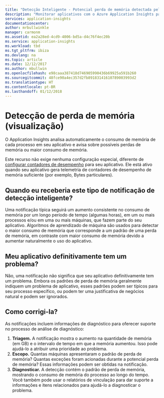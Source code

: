 ```yaml
---
title: "Detecção Inteligente - Potencial perda de memória detectada pelo Azure Application Insights | Microsoft Docs"
description: "Monitorar aplicativos com o Azure Application Insights para possíveis perdas de memória."
services: application-insights
documentationcenter: 
author: mrbullwinkle
manager: carmonm
ms.assetid: ea2a28ed-4cd9-4006-bd5a-d4c76f4ec20b
ms.service: application-insights
ms.workload: tbd
ms.tgt_pltfrm: ibiza
ms.devlang: na
ms.topic: article
ms.date: 12/12/2017
ms.author: mbullwin
ms.openlocfilehash: e98caaa387418d746905990436b69925a591b260
ms.sourcegitcommit: 48fce90a4ec357d2fb89183141610789003993d2
ms.translationtype: HT
ms.contentlocale: pt-BR
ms.lasthandoff: 01/12/2018
---
```

# <a name="memory-leak-detection-preview"></a>Detecção de perda de memória (visualização)

O Application Insights analisa automaticamente o consumo de memória de cada processo em seu aplicativo e avisa sobre possíveis perdas de memória ou maior consumo de memória.

Este recurso não exige nenhuma configuração especial, diferente de [configurar contadores de desempenho](https://docs.microsoft.com/azure/application-insights/app-insights-performance-counters) para seu aplicativo. Ele está ativo quando seu aplicativo gera telemetria de contadores de desempenho de memória suficiente (por exemplo, Bytes particulares).


## <a name="when-would-i-get-this-type-of-smart-detection-notification"></a>Quando eu receberia este tipo de notificação de detecção inteligente?
Uma notificação típica seguirá um aumento consistente no consumo de memória por um longo período de tempo (algumas horas), em um ou mais processos e/ou em uma ou mais máquinas, que fazem parte do seu aplicativo.
Algoritmos de aprendizado de máquina são usados para detectar o maior consumo de memória que corresponde a um padrão de uma perda de memória, em contraste com maior consumo de memória devido a aumentar naturalmente o uso do aplicativo.

## <a name="does-my-app-definitely-have-a-problem"></a>Meu aplicativo definitivamente tem um problema?
Não, uma notificação não significa que seu aplicativo definitivamente tem um problema. Embora os padrões de perda de memória geralmente indiquem um problema de aplicativo, esses padrões podem ser típicos para seu processo específico, ou podem ter uma justificativa de negócios natural e podem ser ignorados.

## <a name="how-do-i-fix-it"></a>Como corrigi-la?
As notificações incluem informações de diagnóstico para oferecer suporte no processo de análise de diagnóstico:
1. **Triagem.** A notificação mostra o aumento na quantidade de memória (em GB) e o intervalo de tempo em que a memória aumentou. Isso pode ajudá-lo a atribuir uma prioridade ao problema.
2. **Escopo.** Quantas máquinas apresentaram o padrão de perda de memória? Quantas exceções foram acionadas durante a potencial perda de memória? Essas informações podem ser obtidas na notificação.
3. **Diagnosticar.** A detecção contém o padrão de perda de memória, mostrando o consumo de memória do processo ao longo do tempo. Você também pode usar o relatórios de vinculação para dar suporte a informações e itens relacionados para ajudá-lo a diagnosticar o problema.
